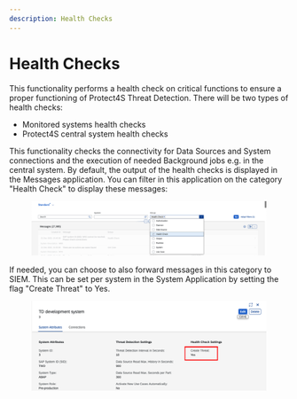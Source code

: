 ```yaml
---
description: Health Checks
---
```


# Health Checks

This functionality performs a health check on critical functions to ensure a proper functioning of Protect4S Threat Detection. There will be two types of health checks:

* Monitored systems health checks
* Protect4S central system health checks

This functionality checks the connectivity for Data Sources and System connections and the execution of needed Background jobs e.g. in the central system. By default, the output of the health checks is displayed in the Messages application. You can filter in this application on the category "Health Check" to display these messages:

<figure><img src="../../.gitbook/assets/image (44).png" alt=""><figcaption></figcaption></figure>



If needed, you can choose to also forward messages in this category to SIEM. This can be set per system in the System Application by setting the flag "Create Threat" to Yes.

<figure><img src="../../.gitbook/assets/image (3) (4).png" alt=""><figcaption></figcaption></figure>
